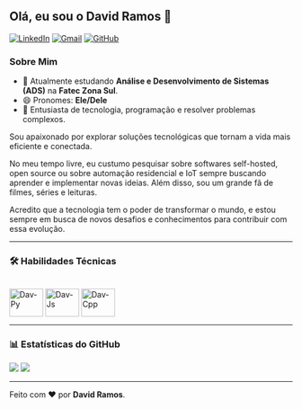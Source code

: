 ## Olá, eu sou o David Ramos 👋

[![LinkedIn](https://img.shields.io/badge/LinkedIn-0077B5?style=for-the-badge&logo=linkedin&logoColor=white)](https://www.linkedin.com/in/david-ramos-dos-santos-bb9820209/)
[![Gmail](https://img.shields.io/badge/Gmail-D14836?style=for-the-badge&logo=gmail&logoColor=white)](mailto:davidra.santos63@gmail.com)
[![GitHub](https://img.shields.io/badge/GitHub-100000?style=for-the-badge&logo=github&logoColor=white)](https://github.com/David-pixel197)

### Sobre Mim
- 🌱 Atualmente estudando **Análise e Desenvolvimento de Sistemas (ADS)** na **Fatec Zona Sul**.
- 😄 Pronomes: **Ele/Dele**
- 🚀 Entusiasta de tecnologia, programação e resolver problemas complexos.

Sou apaixonado por explorar soluções tecnológicas que tornam a vida mais eficiente e conectada.

No meu tempo livre, eu custumo pesquisar sobre softwares self-hosted, open source ou sobre automação residencial e IoT sempre buscando aprender e implementar novas ideias. Além disso, sou um grande fã de filmes, séries e leituras.

Acredito que a tecnologia tem o poder de transformar o mundo, e estou sempre em busca de novos desafios e conhecimentos para contribuir com essa evolução.

---

### 🛠️ Habilidades Técnicas

<div style="display: inline_block"><br>
  <img align="center" alt="Dav-Py" height="50" width="60" src="https://cdn.jsdelivr.net/gh/devicons/devicon@latest/icons/python/python-original-wordmark.svg" />
  <img align="center" alt="Dav-Js" height="50" width="60" src="https://cdn.jsdelivr.net/gh/devicons/devicon@latest/icons/javascript/javascript-original.svg" />
  <img align="center" alt="Dav-Cpp" height="50" width="60" src="https://cdn.jsdelivr.net/gh/devicons/devicon@latest/icons/cplusplus/cplusplus-original.svg" />
</div>

---

### 📊 Estatísticas do GitHub

<picture>
  <source
    srcset="https://github-readme-stats.vercel.app/api?username=David-pixel197&show_icons=true&locale=pt-br&theme=dark"
    media="(prefers-color-scheme: dark)"
  />
  <source
    srcset="https://github-readme-stats.vercel.app/api?username=David-pixel197&show_icons=true&locale=pt-br"
    media="(prefers-color-scheme: light), (prefers-color-scheme: no-preference)"
  />
  <img src="https://github-readme-stats.vercel.app/api?username=David-pixel197&show_icons=true&locale=pt-br" />
</picture>

<picture>
  <source
    srcset="https://github-readme-stats.vercel.app/api/top-langs/?username=David-pixel197&layout=donut&locale=pt-br&theme=dark"
    media="(prefers-color-scheme: dark)"
  />
  <source
    srcset="https://github-readme-stats.vercel.app/api/top-langs/?username=David-pixel197&layout=donut&locale=pt-br"
    media="(prefers-color-scheme: light), (prefers-color-scheme: no-preference)"
  />
  <img src="https://github-readme-stats.vercel.app/api/top-langs/?username=David-pixel197&layout=donut&locale=pt-br" />
</picture>

---

Feito com ❤️ por **David Ramos**.
